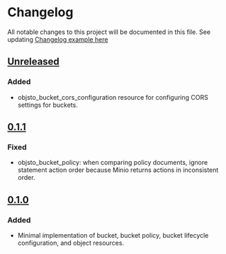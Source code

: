 # Changelog

All notable changes to this project will be documented in this file.
See updating [Changelog example here](https://keepachangelog.com/en/1.0.0/)

## [Unreleased]

### Added

- objsto_bucket_cors_configuration resource for configuring CORS settings for buckets.

## [0.1.1]

### Fixed

- objsto_bucket_policy: when comparing policy documents, ignore statement action order because Minio returns actions in inconsistent order.

## [0.1.0]

### Added

- Minimal implementation of bucket, bucket policy, bucket lifecycle configuration, and object resources.

[Unreleased]: https://github.com/UpCloudLtd/terraform-provider-upcloud/compare/v0.1.1...HEAD
[0.1.1]: https://github.com/UpCloudLtd/terraform-provider-upcloud/compare/v0.1.0...v0.1.1
[0.1.0]: https://github.com/UpCloudLtd/terraform-provider-upcloud/releases/tag/v0.1.0

